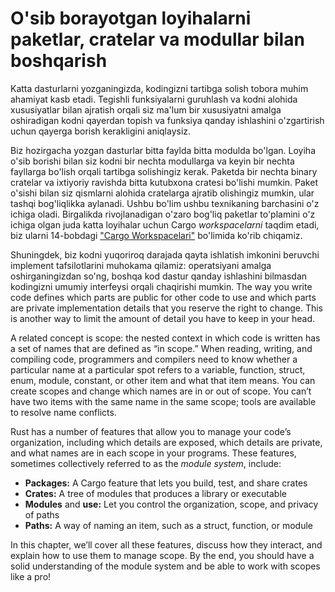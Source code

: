 # O'sib borayotgan loyihalarni paketlar, cratelar va modullar bilan boshqarish

Katta dasturlarni yozganingizda, kodingizni tartibga solish tobora muhim ahamiyat kasb etadi. Tegishli funksiyalarni guruhlash va kodni alohida xususiyatlar bilan ajratish orqali siz ma'lum bir xususiyatni amalga oshiradigan kodni qayerdan topish va funksiya qanday ishlashini o'zgartirish uchun qayerga borish kerakligini aniqlaysiz.

Biz hozirgacha yozgan dasturlar bitta faylda bitta modulda bo'lgan. Loyiha o'sib borishi bilan siz kodni bir nechta modullarga va keyin bir nechta fayllarga bo'lish orqali tartibga solishingiz kerak. Paketda bir nechta binary cratelar va ixtiyoriy ravishda bitta kutubxona cratesi bo'lishi mumkin. Paket o'sishi bilan siz qismlarni alohida cratelarga ajratib olishingiz mumkin, ular tashqi bog'liqlikka aylanadi. Ushbu bo'lim ushbu texnikaning barchasini o'z ichiga oladi. Birgalikda rivojlanadigan o'zaro bog'liq paketlar to'plamini o'z ichiga olgan juda katta loyihalar uchun Cargo *workspacelarni* taqdim etadi, biz ularni 14-bobdagi ["Cargo Workspacelari"][workspaces]<!-- ignore --> bo'limida ko'rib chiqamiz.

Shuningdek, biz kodni yuqoriroq darajada qayta ishlatish imkonini beruvchi implement tafsilotlarini muhokama qilamiz: operatsiyani amalga oshirganingizdan so'ng, boshqa kod dastur qanday ishlashini bilmasdan kodingizni umumiy interfeysi orqali chaqirishi mumkin. The way you write code defines which parts are public for
other code to use and which parts are private implementation details that you
reserve the right to change. This is another way to limit the amount of detail
you have to keep in your head.

A related concept is scope: the nested context in which code is written has a
set of names that are defined as “in scope.” When reading, writing, and
compiling code, programmers and compilers need to know whether a particular
name at a particular spot refers to a variable, function, struct, enum, module,
constant, or other item and what that item means. You can create scopes and
change which names are in or out of scope. You can’t have two items with the
same name in the same scope; tools are available to resolve name conflicts.

Rust has a number of features that allow you to manage your code’s
organization, including which details are exposed, which details are private,
and what names are in each scope in your programs. These features, sometimes
collectively referred to as the *module system*, include:

* **Packages:** A Cargo feature that lets you build, test, and share crates
* **Crates:** A tree of modules that produces a library or executable
* **Modules** and **use:** Let you control the organization, scope, and
  privacy of paths
* **Paths:** A way of naming an item, such as a struct, function, or module

In this chapter, we’ll cover all these features, discuss how they interact, and
explain how to use them to manage scope. By the end, you should have a solid
understanding of the module system and be able to work with scopes like a pro!

[workspaces]: ch14-03-cargo-workspaces.html
